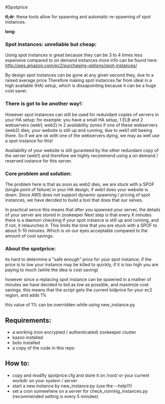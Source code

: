 #Spotprice

**tl;dr**:
these tools allow for spawning and automatic re-spawning of spot instances.

**long**:
### Spot instances: unreliable but cheap:
Using spot instances is great because they can be 3 to 4 times less expensive compared to on demand instances
more info can be found here: http://aws.amazon.com/ec2/purchasing-options/spot-instances/

By design spot instances can be gone at any given second they, due to a raised average price
Therefore making spot instances far from ideal in a high available (HA) setup, which is dissapointing because it can be a huge cost saver.

### There is got to be another way!:
However spot instances can still be used for redundant copies of servers in your HA setup:
for example: you have a small HA setup, 1 ELB and 2 webservers (web1, web2) in 2 availability zones
if one of these webservers (web2) dies, your website is still up and running, due to web1 still beeing there.
So if we are ok with one of the webservers dying, we may as well use a spot instance for this!

Availability of your website is still guranteed by the other redundant copy of the server (web1)
and therefore we highly recommend using a on demand / reserved instance for this server.

### Core problem and solution:
The problem here is that as soon as web2 dies, we are stuck with a SPOF (single point of failure) in your HA design; if web1 does your website is down.
Since AWS does not support dynamic spawning / pricing of spot instances, we have decided to build a tool that does that our selves.

In practical sence this means that after you spawned your server, the details of your server are stored in zookeeper
Next step is that every X minutes there is a daemon checking if your spot instance is still up and running, and if not, it relaunches it.
This limits the time that you are stuck with a SPOF to about 5-10 minutes. Which is on our eyes acceptable compared to the amount of cost savings.

### About the spotprice:
its hard to determine a "safe enough" price for your spot instance; if the price is to low your instance may be killed to quickly,
if it is too high you are paying to much (while the idea is cost saving) 

however since a replacing spot instance can be spawned in a mather of minutes we have decided to bid as low as possible, and maximize cost savings.
this means that the script gets the current bidprice for your ec2 region, and adds 1% 

this value of 1% can be overridden while using new_instance.py

## Requirements:
- a working (non encrypted / authenticated) zookeeper cluster
- kazoo installed
- boto installed
- a copy of the code in this repo

## How to:
- copy and modify spotprice.cfg and store it on /root/ or your current workdir on your system / server
- start a new instance by new_instance.py (use the --help!!!)
- set a cron somewhere on a server for check_running_instances.py (recommended setting is every 5 minutes)

